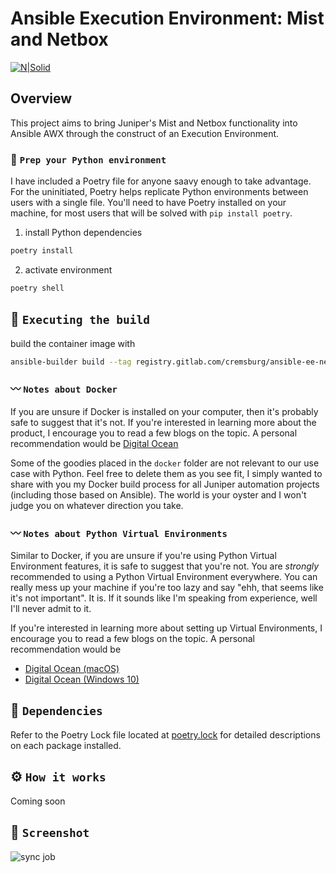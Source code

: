 # Ansible Execution Environment: Mist and Netbox

[![N|Solid](https://netbox.readthedocs.io/en/stable/netbox_logo.svg)](https://netbox.readthedocs.io/)

## Overview

This project aims to bring Juniper's Mist and Netbox functionality into Ansible AWX through the construct of an Execution Environment.

### 🐍 `Prep your Python environment`

I have included a Poetry file for anyone saavy enough to take advantage. For the uninitiated, Poetry helps replicate Python environments between users with a single file. You'll need to have Poetry installed on your machine, for most users that will be solved with `pip install poetry`.

1. install Python dependencies

```bash
poetry install
```

2. activate environment

```bash
poetry shell
```

## 🐳 `Executing the build`

build the container image with

```bash
ansible-builder build --tag registry.gitlab.com/cremsburg/ansible-ee-netbox-inventory
```

### 〰️ `Notes about Docker`

If you are unsure if Docker is installed on your computer, then it's probably safe to suggest that it's not. If you're interested in learning more about the product, I encourage you to read a few blogs on the topic. A personal recommendation would be [Digital Ocean](https://www.digitalocean.com/community/tutorial_collections/how-to-install-and-use-docker#:~:text=Docker%20is%20an%20application%20that,on%20the%20host%20operating%20system.)

Some of the goodies placed in the `docker` folder are not relevant to our use case with Python. Feel free to delete them as you see fit, I simply wanted to share with you my Docker build process for all Juniper automation projects (including those based on Ansible). The world is your oyster and I won't judge you on whatever direction you take.

### 〰️ `Notes about Python Virtual Environments`

Similar to Docker, if you are unsure if you're using Python Virtual Environment features, it is safe to suggest that you're not. You are *strongly* recommended to using a Python Virtual Environment everywhere. You can really mess up your machine if you're too lazy and say "ehh, that seems like it's not important". It is. If it sounds like I'm speaking from experience, well I'll never admit to it.

If you're interested in learning more about setting up Virtual Environments, I encourage you to read a few blogs on the topic. A personal recommendation would be

- [Digital Ocean (macOS)](https://www.digitalocean.com/community/tutorials/how-to-install-python-3-and-set-up-a-local-programming-environment-on-macos)
- [Digital Ocean (Windows 10)](https://www.digitalocean.com/community/tutorials/how-to-install-python-3-and-set-up-a-local-programming-environment-on-windows-10)

## 📝 `Dependencies`

Refer to the Poetry Lock file located at [poetry.lock](poetry.lock) for detailed descriptions on each package installed.

## ⚙️ `How it works`

Coming soon

## 📸 `Screenshot`

![sync job](./static/images/screenshot.png)
